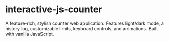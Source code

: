 # interactive-js-counter
A feature-rich, stylish counter web application. Features light/dark mode, a history log, customizable limits, keyboard controls, and animations. Built with vanilla JavaScript.
